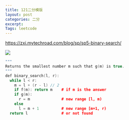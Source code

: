 ```yaml
---
title: 121二分模版
layout: post
categories: 二分
excerpt: 
Tags: leetcode
---
```


<https://zxi.mytechroad.com/blog/sp/sp5-binary-search/>

![](https://ws2.sinaimg.cn/large/006tNc79ly1g2dpp6q452j30qo0f0tak.jpg)

```c++
"""
Returns the smallest number m such that g(m) is true.
"""
def binary_search(l, r):
  while l < r:
    m = l + (r - l) // 2
    if f(m): return m    # if m is the answer
    if g(m):
      r = m              # new range [l, m)
    else
      l = m + 1          # new range [m+1, r)
  return l               # or not found
```